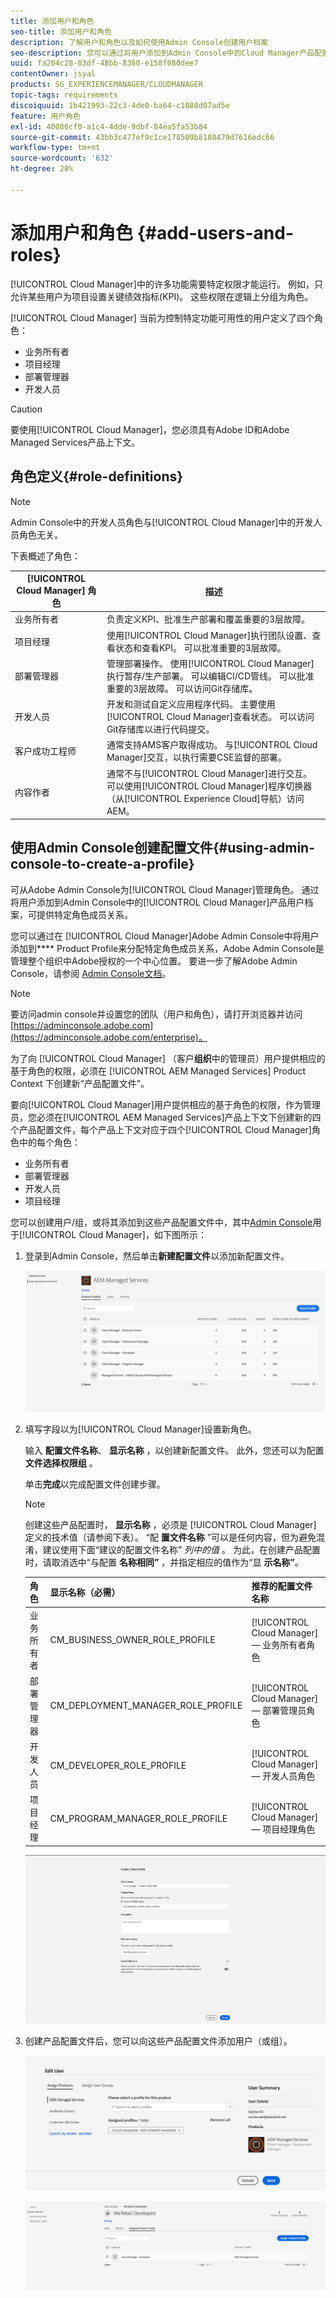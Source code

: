 ```yaml
---
title: 添加用户和角色
seo-title: 添加用户和角色
description: 了解用户和角色以及如何使用Admin Console创建用户档案
seo-description: 您可以通过将用户添加到Admin Console中的Cloud Manager产品配置文件来分配特定角色成员关系。 请阅读本节内容，以了解更多信息。
uuid: fa204c28-83df-48bb-8360-e158f080dee7
contentOwner: jsyal
products: SG_EXPERIENCEMANAGER/CLOUDMANAGER
topic-tags: requirements
discoiquuid: 1b421993-22c3-4de0-ba64-c1080d07ad5e
feature: 用户角色
exl-id: 40086cf0-a1c4-4dde-9dbf-84ea5fa53b84
source-git-commit: 43bb3c477ef9c1ce178509b8180479d7616edc66
workflow-type: tm+mt
source-wordcount: '632'
ht-degree: 28%

---
```


# 添加用户和角色 {#add-users-and-roles}

[!UICONTROL Cloud Manager]中的许多功能需要特定权限才能运行。 例如，只允许某些用户为项目设置关键绩效指标(KPI)。 这些权限在逻辑上分组为角色。

[!UICONTROL Cloud Manager] 当前为控制特定功能可用性的用户定义了四个角色：

* 业务所有者
* 项目经理
* 部署管理器
* 开发人员

>[!CAUTION]
>
>要使用[!UICONTROL Cloud Manager]，您必须具有Adobe ID和Adobe Managed Services产品上下文。

## 角色定义{#role-definitions}

>[!NOTE]
>
>Admin Console中的开发人员角色与[!UICONTROL Cloud Manager]中的开发人员角色无关。

下表概述了角色：

| [!UICONTROL Cloud Manager] 角色 | 描述 |
|--- |--- |
| 业务所有者 | 负责定义KPI、批准生产部署和覆盖重要的3层故障。 |
| 项目经理 | 使用[!UICONTROL Cloud Manager]执行团队设置、查看状态和查看KPI。 可以批准重要的3层故障。 |
| 部署管理器 | 管理部署操作。 使用[!UICONTROL Cloud Manager]执行暂存/生产部署。 可以编辑CI/CD管线。 可以批准重要的3层故障。 可以访问Git存储库。 |
| 开发人员 | 开发和测试自定义应用程序代码。 主要使用[!UICONTROL Cloud Manager]查看状态。 可以访问Git存储库以进行代码提交。 |
| 客户成功工程师 | 通常支持AMS客户取得成功。 与[!UICONTROL Cloud Manager]交互，以执行需要CSE监督的部署。 |
| 内容作者 | 通常不与[!UICONTROL Cloud Manager]进行交互。 可以使用[!UICONTROL Cloud Manager]程序切换器（从[!UICONTROL Experience Cloud]导航）访问AEM。 |

## 使用Admin Console创建配置文件{#using-admin-console-to-create-a-profile}

可从Adobe Admin Console为[!UICONTROL Cloud Manager]管理角色。 通过将用户添加到Admin Console中的[!UICONTROL Cloud Manager]产品用户档案，可提供特定角色成员关系。

您可以通过在 [!UICONTROL Cloud Manager]Adobe Admin Console中将用户添加到&#x200B;**** Product Profile来分配特定角色成员关系，Adobe Admin Console是管理整个组织中Adobe授权的一个中心位置。 要进一步了解Adobe Admin Console，请参阅 [Admin Console文档](https://helpx.adobe.com/cn/enterprise/using/admin-console.html)。

>[!NOTE]
>
>要访问admin console并设置您的团队（用户和角色），请打开浏览器并访问[https://adminconsole.adobe.com](https://adminconsole.adobe.com/enterprise)。

为了向 [!UICONTROL Cloud Manager] （客户&#x200B;**组织**&#x200B;中的管理员）用户提供相应的基于角色的权限，必须在 [!UICONTROL AEM Managed Services] Product Context 下创建新“产品配置文件”。

要向[!UICONTROL Cloud Manager]用户提供相应的基于角色的权限，作为管理员，您必须在[!UICONTROL AEM Managed Services]产品上下文下创建新的四个产品配置文件，每个产品上下文对应于四个[!UICONTROL Cloud Manager]角色中的每个角色：

* 业务所有者
* 部署管理器
* 开发人员
* 项目经理

您可以创建用户/组，或将其添加到这些产品配置文件中，其中[Admin Console](https://adminconsole.adobe.com/)用于[!UICONTROL Cloud Manager]，如下图所示：

1. 登录到Admin Console，然后单击&#x200B;**新建配置文件**&#x200B;以添加新配置文件。

   ![](assets/admin_console_roles-1.png)

1. 填写字段以为[!UICONTROL Cloud Manager]设置新角色。

   输入 **配置文件名称**、 **显示名称** ，以创建新配置文件。 此外，您还可以为配置 **文件选择权限组** 。

   单击&#x200B;**完成**&#x200B;以完成配置文件创建步骤。

   >[!NOTE]
   >
   >创建这些产品配置时， **显示名称** ，必须是 [!UICONTROL Cloud Manager] 定义的技术值（请参阅下表）。 “配 **置文件名称** ”可以是任何内容，但为避免混淆，建议使用下面“建议的配置文件名称” *列中的值* 。 为此，在创建产品配置时，请取消选中“与配置 **名称相同”** ，并指定相应的值作为“显 **示名称”**。

   | **角色** | **显示名称（必需）** | **推荐的配置文件名称** |
   |---|---|---|
   | 业务所有者 | CM_BUSINESS_OWNER_ROLE_PROFILE | [!UICONTROL Cloud Manager]  — 业务所有者角色 |
   | 部署管理器 | CM_DEPLOYMENT_MANAGER_ROLE_PROFILE | [!UICONTROL Cloud Manager]  — 部署管理员角色 |
   | 开发人员 | CM_DEVELOPER_ROLE_PROFILE | [!UICONTROL Cloud Manager]  — 开发人员角色 |
   | 项目经理 | CM_PROGRAM_MANAGER_ROLE_PROFILE | [!UICONTROL Cloud Manager]  — 项目经理角色 |

   ![](assets/screen_shot_2018-05-04at171819.png)

1. 创建产品配置文件后，您可以向这些产品配置文件添加用户（或组）。

   ![](assets/image2018-4-9_15-19-26.png)

   ![](assets/image2018-4-9_15-16-47.png)
